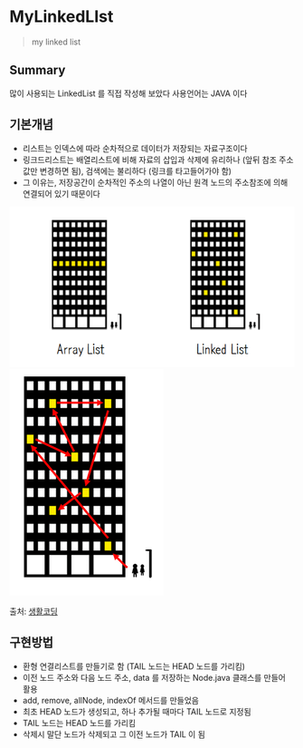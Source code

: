 ﻿# MyLinkedLIst
> my linked list

## Summary

많이 사용되는 LinkedList 를 직접 작성해 보았다
사용언어는 JAVA 이다

## 기본개념

- 리스트는 인덱스에 따라 순차적으로 데이터가 저장되는 자료구조이다
- 링크드리스트는 배열리스트에 비해 자료의 삽입과 삭제에 유리하나 (앞뒤 참조 주소값만 변경하면 됨), 검색에는 불리하다 (링크를 타고들어가야 함)
- 그 이유는, 저장공간이 순차적인 주소의 나열이 아닌 원격 노드의 주소참조에 의해 연결되어 있기 때문이다

![arraylist&linkedlist](https://github.com/daesungRa/MyLinkedList/blob/master/imgs/LinkedList01.png)
![linkedlist](https://github.com/daesungRa/MyLinkedList/blob/master/imgs/LinkedList02.png)

출처: [생활코딩](https://opentutorials.org/module/1335/8821)

## 구현방법

- 환형 연결리스트를 만들기로 함 (TAIL 노드는 HEAD 노드를 가리킴)
- 이전 노드 주소와 다음 노드 주소, data 를 저장하는 Node.java 클래스를 만들어 활용
- add, remove, allNode, indexOf 메서드를 만들었음
- 최초 HEAD 노드가 생성되고, 하나 추가될 때마다 TAIL 노드로 지정됨
- TAIL 노드는 HEAD 노드를 가리킴
- 삭제시 말단 노드가 삭제되고 그 이전 노드가 TAIL 이 됨
